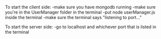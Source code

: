 To start the client side:
-make sure you have mongodb running
-make sure you're in the UserManager folder in the terminal
-put node userManager.js inside the terminal
-make sure the terminal says "listening to port..."

To start the server side:
-go to localhost and whichever port that is listed in the terminal
